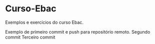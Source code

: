 # Curso-Ebac
Exemplos e exercícios do curso Ebac.

Exemplo de primeiro commit e push para repositório remoto.
Segundo commit
Terceiro commit